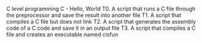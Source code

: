 C level programming
C - Hello, World
T0. A script that runs a C file through the preprocessor and save the result into another file
T1. A script that compiles a C file but does not link
T2. A script that generates the assembly code of a C code and save it in an output file
T3. A script that compiles a C file and creates an executable named cisfun
